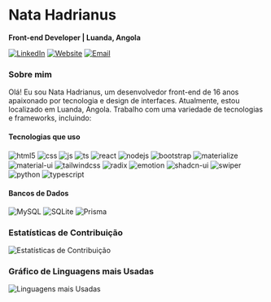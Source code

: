 <!-- Nome e Título -->
# Nata Hadrianus
**Front-end Developer | Luanda, Angola**


<!-- Ícones de Redes Sociais -->
[![LinkedIn](https://img.shields.io/badge/LinkedIn-Profile-blue?style=flat-square&logo=linkedin)](https://www.linkedin.com/in/seu-linkedin)
[![Website](https://img.shields.io/badge/Website-Portfolio-green?style=flat-square&logo=google-chrome)](https://seu-site.com)
[![Email](https://img.shields.io/badge/Email-Contact%20me-red?style=flat-square&logo=gmail)](mailto:seu-email@example.com)

<!-- Sobre Mim -->
### Sobre mim
Olá! Eu sou Nata Hadrianus, um desenvolvedor front-end de 16 anos apaixonado por tecnologia e design de interfaces. Atualmente, estou localizado em Luanda, Angola. Trabalho com uma variedade de tecnologias e frameworks, incluindo:

#### Tecnologias que uso

<div style="display: inline_block">
  <img align="center" alt="html5" src="https://img.shields.io/badge/HTML5-E34F26?style=for-the-badge&logo=html5&logoColor=white" />
  <img align="center" alt="css" src="https://img.shields.io/badge/CSS3-1572B6?style=for-the-badge&logo=css3&logoColor=white" />
  <img align="center" alt="js" src="https://img.shields.io/badge/JavaScript-F7DF1E?style=for-the-badge&logo=javascript&logoColor=black" />
  <img align="center" alt="ts" src="https://img.shields.io/badge/TypeScript-007ACC?style=for-the-badge&logo=typescript&logoColor=white" />
  <img align="center" alt="react" src="https://img.shields.io/badge/React-20232A?style=for-the-badge&logo=react&logoColor=61DAFB" />
  <img align="center" alt="nodejs" src="https://img.shields.io/badge/Node.js-43853D?style=for-the-badge&logo=node.js&logoColor=white" />
  <img align="center" alt="bootstrap" src="https://img.shields.io/badge/Bootstrap-7952B3?style=for-the-badge&logo=bootstrap&logoColor=white" />
  <img align="center" alt="materialize" src="https://img.shields.io/badge/Materialize-039BE5?style=for-the-badge&logo=materialize-css&logoColor=white" />
  <img align="center" alt="material-ui" src="https://img.shields.io/badge/Material--UI-0081CB?style=for-the-badge&logo=material-ui&logoColor=white" />
  <img align="center" alt="tailwindcss" src="https://img.shields.io/badge/Tailwind%20CSS-38B2AC?style=for-the-badge&logo=tailwind-css&logoColor=white" />
  <img align="center" alt="radix" src="https://img.shields.io/badge/Radix-29A745?style=for-the-badge" />
  <img align="center" alt="emotion" src="https://img.shields.io/badge/Emotion-DB7093?style=for-the-badge" />
  <img align="center" alt="shadcn-ui" src="https://img.shields.io/badge/Shadcn%20UI-FF5A60?style=for-the-badge" />
  <img align="center" alt="swiper" src="https://img.shields.io/badge/Swiper-6332F6?style=for-the-badge" />
  <img align="center" alt="python" src="https://img.shields.io/badge/Python-3776AB?style=for-the-badge&logo=python&logoColor=white" />
  <img align="center" alt="typescript" src="https://img.shields.io/badge/TypeScript-007ACC?style=for-the-badge&logo=typescript&logoColor=white" />
  <!-- Adicione mais tecnologias aqui -->
</div>



#### Bancos de Dados
![MySQL](https://img.shields.io/badge/MySQL-Intermediate-blue?style=flat-square&logo=mysql) ![SQLite](https://img.shields.io/badge/SQLite-Intermediate-blue?style=flat-square&logo=sqlite) ![Prisma](https://img.shields.io/badge/Prisma-Intermediate-green?style=flat-square&logo=prisma)

### Estatísticas de Contribuição
![Estatísticas de Contribuição](https://github-readme-stats.vercel.app/api?username=seu-nome-de-usuario&show_icons=true&theme=dark)

### Gráfico de Linguagens mais Usadas
![Linguagens mais Usadas](https://github-readme-stats.vercel.app/api/top-langs/?username=seu-nome-de-usuario&layout=compact&theme=dark)
